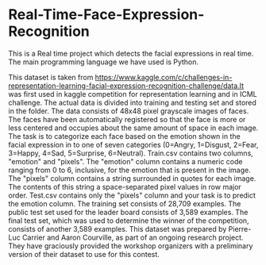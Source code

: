 # Real-Time-Face-Expression-Recognition
This is a Real time project which detects the facial expressions in real time. The main programming language we have used is Python.

This dataset is taken from https://www.kaggle.com/c/challenges-in-representation-learning-facial-expression-recognition-challenge/data.It was first used in kaggle competition for representation learning and in ICML challenge. The actual data is divided into training and testing set and stored in the folder.
The data consists of 48x48 pixel grayscale images of faces. The faces have been automatically registered so that the face is more or less centered and occupies about the same amount of space in each image. The task is to categorize each face based on the emotion shown in the facial expression in to one of seven categories (0=Angry, 1=Disgust, 2=Fear, 3=Happy, 4=Sad, 5=Surprise, 6=Neutral).
Train.csv contains two columns, "emotion" and "pixels". The "emotion" column contains a numeric code ranging from 0 to 6, inclusive, for the emotion that is present in the image. The "pixels" column contains a string surrounded in quotes for each image. The contents of this string a space-separated pixel values in row major order. Test.csv contains only the "pixels" column and your task is to predict the emotion column.
The training set consists of 28,709 examples. The public test set used for the leader board consists of 3,589 examples. The final test set, which was used to determine the winner of the competition, consists of another 3,589 examples.
This dataset was prepared by Pierre-Luc Carrier and Aaron Courville, as part of an ongoing research project. They have graciously provided the workshop organizers with a preliminary version of their dataset to use for this contest.
